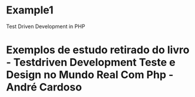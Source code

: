 # Example1
Test Driven Development in PHP 

# Exemplos de estudo retirado do livro - Testdriven Development Teste e Design no Mundo Real Com Php - André Cardoso
